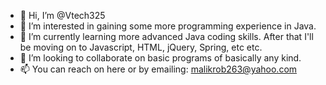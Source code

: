 - 👋 Hi, I’m @Vtech325
- 👀 I’m interested in gaining some more programming experience in Java.
- 🌱 I’m currently learning more advanced Java coding skills. After that I'll be moving on to Javascript, HTML, jQuery, Spring, etc etc.
- 💞️ I’m looking to collaborate on basic programs of basically any kind.
- 📫 You can reach on here or by emailing: malikrob263@yahoo.com
